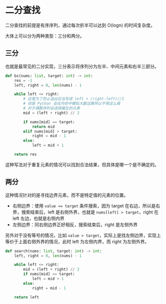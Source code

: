 # 二分查找

二分查找的前提是有序序列，通过每次折半可以达到 O(logn) 的时间复杂度。

大体上可以分为两种类型：三分和两分。

## 三分

也就是最常见的二分实现，三分表示将序列分为左半、中间元素和右半三部分。

```python
def bs(nums: list, target: int) -> int:
    res = -1
    left, right = 0, len(nums) - 1

    while left <= right:
        # 这里为了防止溢出应当写成 left + (right-left)//2
        # 但是 Python 会在内存中模拟大数运算所以不用这么做
        # 对于偶数序列会选择偏左的元素
        mid = (left + right) // 2

        if nums[mid] == target:
            return mid
        elif nums[mid] > target:
            right = mid - 1
        else:
            left = mid + 1

    return res
```

这种写法对于重复元素的情况可以找到合法结果，但具体是哪一个是不确定的。

## 两分

这种情况针对的是寻找边界元素，而不是特定值的元素的位置。

- 右侧边界：使用 `value <= target` 条件搜索，因为 target 在右边，所以是右界，搜索结束后，left 是右侧外界，也就是 `nums[left] > target`，right 在 left 左边，也就是右侧内界
- 左侧边界：同右侧边界正好相反，搜索结束后，right 是左侧外界

另外对于没有等号的情况，比如 `value > target`，实际上是找左侧边界，实现上等价于上面右侧外界的情况，此时 left 为左侧内界，而 right 为左侧外界。

```python
def search(nums: list, target: int) -> int:
    left, right = 0, len(nums) - 1

    while left <= right:
        mid = (left + right) // 2
        if nums[mid] <= target:
            left = mid + 1
        else:
            right = mid - 1

    return left
```
